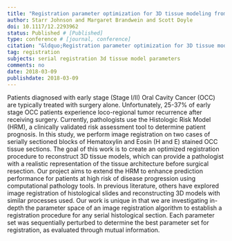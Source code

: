 ```yaml
---
title: "Registration parameter optimization for 3D tissue modeling from resected tumors cut into serial H&E slides"
author: Starr Johnson and Margaret Brandwein and Scott Doyle
doi: 10.1117/12.2293962
status: Published # [Published]
type: conference # [journal, conference]
citation: "&ldquo;Registration parameter optimization for 3D tissue modeling from resected tumors cut into serial H&amp;E slides,&rdquo; <em>Proc. SPIE 10581, Medical Imaging 2018: Digital Pathology, 105810T</em> (2018)."
tag: registration
subjects: serial registration 3d tissue model parameters
comments: no
date: 2018-03-09
publishdate: 2018-03-09
---
```


Patients diagnosed with early stage (Stage I/II) Oral Cavity Cancer (OCC) are
typically treated with surgery alone. Unfortunately, 25-37% of early stage OCC
patients experience loco-regional tumor recurrence after receiving surgery.
Currently, pathologists use the Histologic Risk Model (HRM), a clinically
validated risk assessment tool to determine patient prognosis. In this study, we
perform image registration on two cases of serially sectioned blocks of
Hematoxylin and Eosin (H and E) stained OCC tissue sections. The goal of this
work is to create an optimized registration procedure to reconstruct 3D tissue
models, which can provide a pathologist with a realistic representation of the
tissue architecture before surgical resection. Our project aims to extend the
HRM to enhance prediction performance for patients at high risk of disease
progression using computational pathology tools. In previous literature, others
have explored image registration of histological slides and reconstructing 3D
models with similar processes used. Our work is unique in that we are
investigating in-depth the parameter space of an image registration algorithm to
establish a registration procedure for any serial histological section. Each
parameter set was sequentially perturbed to determine the best parameter set for
registration, as evaluated through mutual information.
